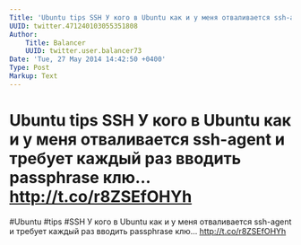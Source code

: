```yaml
---
Title: 'Ubuntu tips SSH У кого в Ubuntu как и у меня отваливается ssh-agent и требует каждый раз вводить passphrase клю… http://t.co/r8ZSEfOHYh'
UUID: twitter.471240103055351808
Author:
    Title: Balancer
    UUID: twitter.user.balancer73
Date: 'Tue, 27 May 2014 14:42:50 +0400'
Type: Post
Markup: Text
---
```


# Ubuntu tips SSH У кого в Ubuntu как и у меня отваливается ssh-agent и требует каждый раз вводить passphrase клю… http://t.co/r8ZSEfOHYh

#Ubuntu #tips #SSH У кого в Ubuntu как и у меня отваливается
ssh-agent и требует каждый раз вводить passphrase клю…
http://t.co/r8ZSEfOHYh